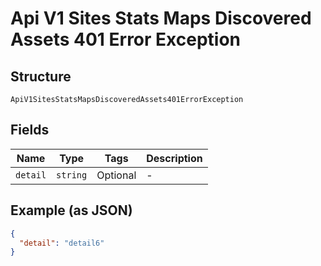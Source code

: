 
# Api V1 Sites Stats Maps Discovered Assets 401 Error Exception

## Structure

`ApiV1SitesStatsMapsDiscoveredAssets401ErrorException`

## Fields

| Name | Type | Tags | Description |
|  --- | --- | --- | --- |
| `detail` | `string` | Optional | - |

## Example (as JSON)

```json
{
  "detail": "detail6"
}
```

